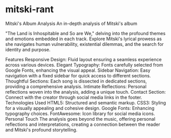 # mitski-rant
Mitski's Album Analysis
An in-depth analysis of Mitski's album

"The Land is Inhospitable and So are We," delving into the profound themes and emotions embedded in each track. Explore Mitski's lyrical prowess as she navigates human vulnerability, existential dilemmas, and the search for identity and purpose.

Features
Responsive Design: Fluid layout ensuring a seamless experience across various devices.
Elegant Typography: Fonts carefully selected from Google Fonts, enhancing the visual appeal.
Sidebar Navigation: Easy navigation with a fixed sidebar for quick access to different sections.
Thoughtful Sections: Each song is dissected in dedicated sections, providing a comprehensive analysis.
Intimate Reflections: Personal reflections woven into the analysis, adding a unique touch.
Contact Section: Connect with the creator through social media links in the footer.
Technologies Used
HTML5: Structured and semantic markup.
CSS3: Styling for a visually appealing and cohesive design.
Google Fonts: Enhancing typography choices.
FontAwesome: Icon library for social media icons.
Personal Touch
The analysis goes beyond the music, offering personal reflections and interpretations, creating a connection between the reader and Mitski's profound storytelling.

